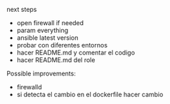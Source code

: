 next steps

- open firewall if needed 
- param everything
- ansible latest version 
- probar con diferentes entornos
- hacer README.md y comentar el codigo
- hacer README.md del role



Possible improvements: 
- firewalld
- si detecta el cambio en el dockerfile hacer cambio
